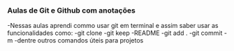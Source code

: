 ### Aulas de Git e Github com anotações

-Nessas aulas aprendi commo usar git em terminal e assim saber usar as funcionalidades como:
-git clone
-git keep 
-README
-git add . 
-git commit -m 
-dentre outros comandos úteis para projetos
